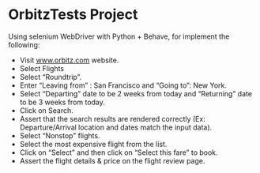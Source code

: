 # OrbitzTests Project

Using selenium WebDriver with Python + Behave, for implement the following:
- Visit www.orbitz.com website.
- Select Flights
- Select “Roundtrip”.
- Enter “Leaving from” : San Francisco and “Going to”: New York.
- Select “Departing” date to be 2 weeks from today and “Returning” date to be 3 weeks
from today.
- Click on Search.
- Assert that the search results are rendered correctly (Ex: Departure/Arrival location and
dates match the input data).
- Select “Nonstop” flights.
- Select the most expensive flight from the list.
- Click on “Select” and then click on “Select this fare” to book.
- Assert the flight details & price on the flight review page.

